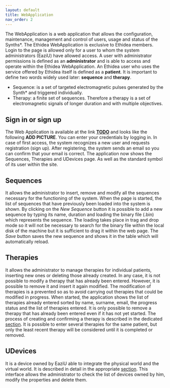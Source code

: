 ```yaml
---
layout: default
title: WebApplication
nav_order: 2
---
```


The WebApplication is a web application that allows the configuration, maintenance, management and control of users, usage and status of the Synths*. The Ethidea WebApplication is exclusive to Ethidea members. Login to the page is allowed only for a user to whom the system administrators (EaziU) have allowed access. A user with administrator permissions is defined as an **administrator** and is able to access and operate within the Ethidea WebApplication. An Ethidea user who uses the service offered by Ethidea itself is defined as a **patient**. It is important to define two words widely used later: **sequence** and **therapy**.
* Sequence: is a set of targeted electromagnetic pulses generated by the Synth* and triggered individually.
* Therapy: a finite set of sequences. Therefore a therapy is a set of electromagnetic signals of longer duration and with multiple objectives.

## Sign in or sign up
The Web Application is available at the link **[TODO](TODO)** and looks like the following **ADD PICTURE**. You can enter your credentials by logging in. In case of first access, the system recognizes a new user and requests registration (sign up). After registering, the system sends an email so you can confirm that your email is correct. The application now shows the Sequences, Therapies and UDevices page. As well as the standard symbol of its user within the site.

## Sequences
It allows the administrator to insert, remove and modify all the sequences necessary for the functioning of the system. When the page is started, the list of sequences that have previously been loaded into the system is shown. By clicking on the *New Sequence* button it is possible to add a new sequence by typing its name, duration and loading the binary file (.bin) which represents the sequence. The loading takes place in trag and drop mode so it will not be necessary to search for the binary file within the local disk of the machine but it is sufficient to drag it within the web page. The *Save* button saves the new sequence and shows it in the table which will automatically reload.

## Therapies
It allows the administrator to manage therapies for individual patients, inserting new ones or deleting those already created. In any case, it is not possible to modify a therapy that has already been entered. However, it is possible to remove it and insert it again modified. The modification of therapies is a prevented so as to avoid carrying out therapies that could be modified in progress. When started, the application shows the list of therapies already entered sorted by name, surname, email, the progress status and the list of therapies entered. It is only possible to remove a therapy that has already been entered even if it has not yet started. The process of creating and confirming a therapy is described in the dedicated [section](new_therapy.md). It is possible to enter several therapies for the same patient, but only the least recent therapy will be considered until it is completed or removed.

## UDevices
It is a device owned by EaziU able to integrate the physical world and the virtual world. It is described in detail in the appropriate [section](UDevice.md). This interface allows the administrator to check the list of devices owned by him, modify the properties and delete them.
